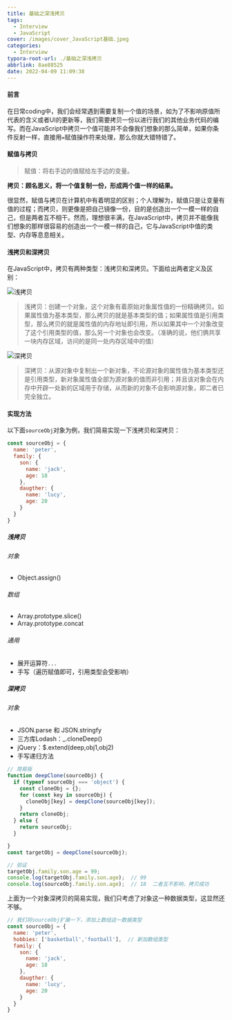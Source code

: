 ```yaml
---
title: 基础之深浅拷贝
tags:
  - Interview
  - JavaScript
cover: /images/cover_JavaScript基础.jpeg
categories:
  - Interview
typora-root-url: ./基础之深浅拷贝
abbrlink: 8ae88525
date: 2022-04-09 11:09:38
---
```


#### 前言

在日常coding中，我们会经常遇到需要复制一个值的场景，如为了不影响原值所代表的含义或者UI的更新等，我们需要拷贝一份以进行我们的其他业务代码的编写。而在JavaScript中拷贝一个值可能并不会像我们想象的那么简单，如果你条件反射一样，直接用`=`赋值操作符来处理，那么你就大错特错了。

#### 赋值与拷贝

> 赋值：将右手边的值赋给左手边的变量。

**拷贝：顾名思义，将一个值复制一份，形成两个值一样的结果。**

很显然，赋值与拷贝在计算机中有着明显的区别；个人理解为，赋值只是让变量有值的过程；而拷贝，则更像是把自己镜像一份，目的是创造出一个一模一样的自己，但是两者互不相干。然而，理想很丰满，在JavaScript中，拷贝并不能像我们想象的那样很容易的创造出一个一模一样的自己，它与JavaScript中值的类型、内存等息息相关。

#### 浅拷贝和深拷贝

在JavaScript中，拷贝有两种类型：浅拷贝和深拷贝。下面给出两者定义及区别：

![浅拷贝](/浅拷贝.png)

> 浅拷贝：创建一个对象，这个对象有着原始对象属性值的一份精确拷贝。如果属性值为基本类型，那么拷贝的就是基本类型的值；如果属性值是引用类型，那么拷贝的就是属性值的内存地址即引用，所以如果其中一个对象改变了这个引用类型的值，那么另一个对象也会改变。（准确的说，他们俩共享一块内存区域，访问的是同一处内存区域中的值）

![深拷贝](./深拷贝.png)



> 深拷贝：从源对象中复制出一个新对象，不论源对象的属性值为基本类型还是引用类型，新对象属性值全部为源对象的值而非引用；并且该对象会在内存中开辟一处新的区域用于存储，从而新的对象不会影响源对象，即二者已完全独立。

#### 实现方法

以下面`sourceObj`对象为例，我们简易实现一下浅拷贝和深拷贝：

```javascript
const sourceObj = {
  name: 'peter',
  family: {
    son: {
      name: 'jack',
      age: 18
    },
    daugther: {
      name: 'lucy',
      age: 20
    }
  }
}
```

##### 浅拷贝

###### 对象

* Object.assign()

###### 数组

* Array.prototype.slice()
* Array.prototype.concat

###### 通用

* 展开运算符`...`
* 手写（遍历赋值即可，引用类型会受影响）

##### 深拷贝

###### 对象

* JSON.parse 和 JSON.stringfy
* 三方库Lodash：_.cloneDeep()
* jQuery：$.extend(deep,obj1,obj2)
* 手写递归方法

```javascript
// 简易版
function deepClone(sourceObj) {
  if (typeof sourceObj === 'object') {
    const cloneObj = {};
    for (const key in sourceObj) {
      cloneObj[key] = deepClone(sourceObj[key]);
    }
    return cloneObj;
  } else {
    return sourceObj;
  }

}
const targetObj = deepClone(sourceObj);

// 验证
targetObj.family.son.age = 99;
console.log(targetObj.family.son.age);  // 99
console.log(sourceObj.family.son.age);  // 18  二者互不影响，拷贝成功
```

上面为一个对象深拷贝的简易实现，我们只考虑了对象这一种数据类型，这显然还不够。

```javascript
// 我们将sourceObj扩展一下，添加上数组这一数据类型
const sourceObj = {
  name: 'peter',
  hobbies: ['basketball','football'],  // 新加数组类型
  family: {
    son: {
      name: 'jack',
      age: 18
    },
    daugther: {
      name: 'lucy',
      age: 20
    }
  }
}
```

